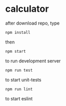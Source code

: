 # calculator

after download repo, type

```
npm install
```

then

```
npm start
```

to run development server

```
npm run test
```
to start unit-tests

```
npm run lint
```
to start eslint